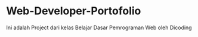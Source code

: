# Web-Developer-Portofolio

Ini adalah Project dari kelas Belajar Dasar Pemrograman Web oleh Dicoding
